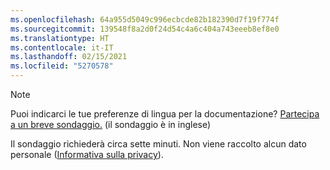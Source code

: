 ```yaml
---
ms.openlocfilehash: 64a955d5049c996ecbcde82b182390d7f19f774f
ms.sourcegitcommit: 139548f8a2d0f24d54c4a6c404a743eeeb8ef8e0
ms.translationtype: HT
ms.contentlocale: it-IT
ms.lasthandoff: 02/15/2021
ms.locfileid: "5270578"
---
```

> [!NOTE]
>Puoi indicarci le tue preferenze di lingua per la documentazione? [Partecipa a un breve sondaggio.](https://aka.ms/BAG_Docs_Language_Survey) (il sondaggio è in inglese)
>
>Il sondaggio richiederà circa sette minuti. Non viene raccolto alcun dato personale ([Informativa sulla privacy](https://go.microsoft.com/fwlink/?LinkId=521839)).
